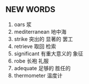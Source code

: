 ## NEW WORDS

1. oars 浆
2. mediterranean 地中海
3. strike 突出的 显著的 罢工
4. retrieve 取回 检索
5. significant 有重大意义的 象征
6. robe 长袍 礼服
7. adequate 足够的 胜任的
8. thermometer 温度计
